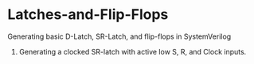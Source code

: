 # Latches-and-Flip-Flops
Generating basic D-Latch, SR-Latch, and flip-flops in SystemVerilog

1) Generating a clocked SR-latch with active low S, R, and Clock inputs.



